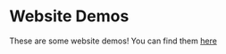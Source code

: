 # Website Demos
These are some website demos! You can find them [here](https://griffincodes.github.io/site-demos)
